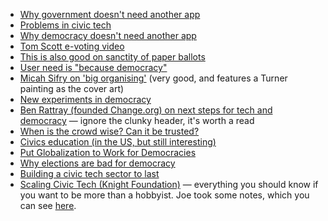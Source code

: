 * [Why government doesn't need another app](https://gds.blog.gov.uk/2013/03/12/were-not-appy-not-appy-at-all/)
* [Problems in civic tech](https://medium.com/civic-tech-thoughts-from-joshdata/im-not-organizing-open-data-day-dc-this-year-these-three-reasons-won-t-surprise-you-7611935e84e8)  
* [Why democracy doesn't need another app](https://medium.com/civic-tech-thoughts-from-joshdata/so-you-want-to-reform-democracy-7f3b1ef10597)
* [Tom Scott e-voting video](https://youtu.be/w3_0x6oaDmI)
* [This is also good on sanctity of paper ballots](https://medium.com/@jhalderm/want-to-know-if-the-election-was-hacked-look-at-the-ballots-c61a6113b0ba)
* [User need is "because democracy"](http://blog.memespring.co.uk/2015/09/14/product-land-part-3/)
* [Micah Sifry on 'big organising'](http://civichall.org/civicist/in-a-whirlwind-moment-glimmers-of-big-organizing/) (very good, and features a Turner painting as the cover art)
* [New experiments in democracy](https://www.theguardian.com/world/2016/jul/02/democracy-tarnished-brand-desperate-need-reinvention)
* [Ben Rattray (founded Change.org) on next steps for tech and democracy](https://medium.com/@benrattray/how-technology-can-improve-democracy-c089fc8f9463) — ignore the clunky header, it's worth a read
* [When is the crowd wise? Can it be trusted?](http://www.nesta.org.uk/blog/when-crowd-wise-or-can-people-ever-be-trusted?)
* [Civics education (in the US, but still interesting)](http://www.governing.com/columns/assessments/gov-civics-education-voters.html)
* [Put Globalization to Work for Democracies](https://mobile.nytimes.com/2016/09/18/opinion/sunday/put-globalization-to-work-for-democracies.html)
* [Why elections are bad for democracy](https://www.theguardian.com/politics/2016/jun/29/why-elections-are-bad-for-democracy)
* [Building a civic tech sector to last](https://medium.com/positive-returns/building-a-civic-tech-sector-to-last-e835a9031585)
* [Scaling Civic Tech (Knight Foundation)](https://knightfoundation.org/features/civictechbiz) — everything you should know if you want to be more than a hobbyist. Joe took some notes, which you can see [here](https://docs.google.com/document/d/1ttBj_H1No7t5TAP-BBH6s-_wKyfH01o4NJSWTFpAHZs/edit).
